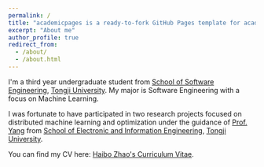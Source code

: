 ```yaml
---
permalink: /
title: "academicpages is a ready-to-fork GitHub Pages template for academic personal websites"
excerpt: "About me"
author_profile: true
redirect_from: 
  - /about/
  - /about.html
---
```


I'm a third year undergraduate student from [School of Software Engineering](https://sse.tongji.edu.cn/), [Tongji University](https://www.tongji.edu.cn/). My major is Software Engineering with a focus on Machine Learning.

I was fortunate to have participated in two research projects focused on distributed machine learning and optimization under the guidance of [Prof. Yang](https://see.tongji.edu.cn/info/1379/10355.htm) from [School of Electronic and Information Engineering](https://see.tongji.edu.cn/), [Tongji University](https://www.tongji.edu.cn/).

You can find my CV here: [Haibo Zhao's Curriculum Vitae](../assets/sea/Resume.pdf).

[//]: # ([Email]&#40;mailto:XX@stu.pku.edu.cn&#41; / [Github]&#40;https://github.com/QiuDi233&#41; / [Wechat]&#40;../images/wechat.jpg&#41; / [CSDN]&#40;https://blog.csdn.net/qd1813100174?spm=1000.2115.3001.5343&#41;)
